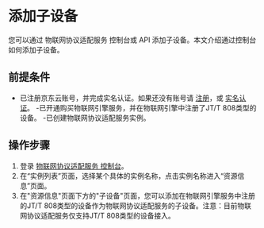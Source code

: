 # 添加子设备

您可以通过 物联网协议适配服务 控制台或 API 添加子设备。本文介绍通过控制台如何添加子设备。


## 前提条件
- 已注册京东云账号，并完成实名认证。如果还没有账号请 [注册](https://accounts.jdcloud.com/p/regPage?source=jdcloud%26ReturnUrl=%2f%2fuc.jdcloud.com%2fpassport%2fcomplete%3freturnUrl%3dhttp%3A%2F%2Fuc.jdcloud.com%2Fredirect%2FloginRouter%3FreturnUrl%3Dhttps%253A%252F%252Fwww.jdcloud.com%252Fhelp%252Fdetail%252F734%252FisCatalog%252F1)，或 [实名认证](https://uc.jdcloud.com/account/certify)。
-已开通购买物联网引擎服务，并在物联网引擎中注册了JT/T 808类型的设备。 
-已创建物联网协议适配服务实例。


## 操作步骤
1. 登录 [物联网协议适配服务  控制台](https://iot-console.jdcloud.com/iot-protocol-adaptor)。
2. 在“实例列表”页面，选择某个具体的实例名称，点击实例名称进入“资源信息”页面。
3. 在"资源信息"页面下方的"子设备"页面，您可以添加在物联网引擎服务中注册的JT/T 808类型的设备作为物联网协议适配服务的子设备。注意：目前物联网协议适配服务仅支持JT/T 808类型的设备接入。

